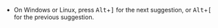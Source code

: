 - On Windows or Linux, press <kbd>Alt</kbd>+<kbd>]</kbd> for the next suggestion, or <kbd>Alt</kbd>+<kbd>[</kbd> for the previous suggestion.
